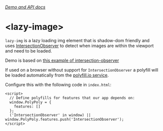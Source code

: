 _[Demo and API docs](http://captaincodeman.github.io/lazy-img/)_

# \<lazy-image\>

`lazy-img` is a lazy loading img element that is shadow-dom friendly
and uses [IntersectionObserver](https://developers.google.com/web/updates/2016/04/intersectionobserver)
to detect when images are within the viewport and need to be loaded.

Demo is based on [this example of intersection-observer](https://github.com/wilsonpage/in-sixty/blob/gh-pages/intersection-observer/index.html)

If used on a browser without support for `IntersectionObserver` a polyfill will be
loaded automatically from the [polyfill.io service](https://polyfill.io/v2/docs/).

Configure this with the following code in `index.html`:

```
<script>
  // Define polyfills for features that our app depends on:
  window.PolyPoly = {
    features: []
  };
  ('IntersectionObserver' in window) || window.PolyPoly.features.push('IntersectionObserver');
</script>
```
